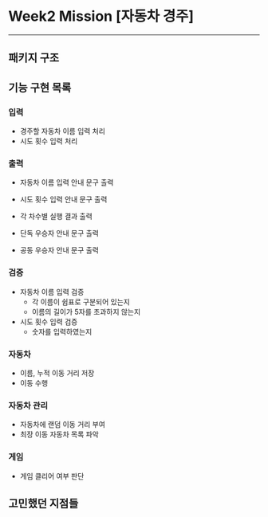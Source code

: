 # Week2 Mission [자동차 경주]

---
## 패키지 구조


## 기능 구현 목록

### 입력
- 경주할 자동차 이름 입력 처리
- 시도 횟수 입력 처리


### 출력
- 자동차 이름 입력 안내 문구 출력
- 시도 횟수 입력 안내 문구 출력


- 각 차수별 실행 결과 출력
- 단독 우승자 안내 문구 출력
- 공동 우승자 안내 문구 출력

### 검증
- 자동차 이름 입력 검증
  - 각 이름이 쉼표로 구분되어 있는지
  - 이름의 길이가 5자를 초과하지 않는지
- 시도 횟수 입력 검증
  - 숫자를 입력하였는지

### 자동차
- 이름, 누적 이동 거리 저장
- 이동 수행

### 자동차 관리

- 자동차에 랜덤 이동 거리 부여
- 최장 이동 자동차 목록 파악

### 게임
- 게임 클리어 여부 판단


## 고민했던 지점들


